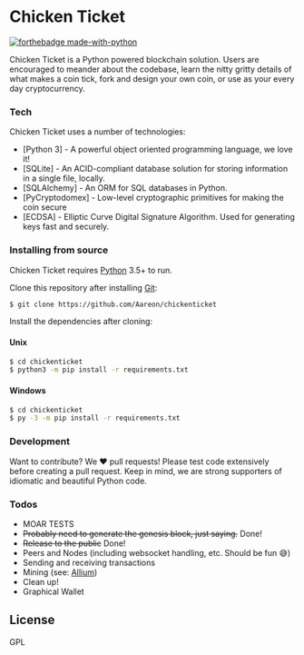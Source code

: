 # Chicken Ticket
[![forthebadge made-with-python](http://ForTheBadge.com/images/badges/made-with-python.svg)](https://www.python.org/)

Chicken Ticket is a Python powered blockchain solution. Users are encouraged to meander about the codebase, learn the nitty gritty details of what makes a coin tick, fork and design your own coin, or use as your every day cryptocurrency.

### Tech
Chicken Ticket uses a number of technologies:
* [Python 3] - A powerful object oriented programming language, we love it!
* [SQLite] - An ACID-compliant database solution for storing information in a single file, locally.
* [SQLAlchemy] - An ORM for SQL databases in Python.
* [PyCryptodomex] - Low-level cryptographic primitives for making the coin secure
* [ECDSA] - Elliptic Curve Digital Signature Algorithm. Used for generating keys fast and securely.

### Installing from source
Chicken Ticket requires [Python](https://python.org/) 3.5+ to run.

Clone this repository after installing [Git](https://git-scm.com):
```sh
$ git clone https://github.com/Aareon/chickenticket
```

Install the dependencies after cloning:
#### Unix
```sh
$ cd chickenticket
$ python3 -m pip install -r requirements.txt
```
#### Windows
```sh
$ cd chickenticket
$ py -3 -m pip install -r requirements.txt
```

### Development
Want to contribute? We ❤️ pull requests!
Please test code extensively before creating a pull request.
Keep in mind, we are strong supporters of idiomatic and beautiful Python code.

### Todos
 - MOAR TESTS
 - ~~Probably need to generate the genesis block, just saying.~~ Done!
 - ~~Release to the public~~ Done!
 - Peers and Nodes (including websocket handling, etc. Should be fun 😅)
 - Sending and receiving transactions
 - Mining (see: [Allium](https://github.com/JayDDee/cpuminer-opt/blob/master/algo/lyra2/allium.c))
 - Clean up!
 - Graphical Wallet


License
----
GPL
